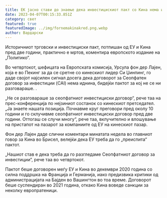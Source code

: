 ```yaml
---
title: ЕК јасно стави до знаење дека инвестицискиот пакт со Кина нема иднина
date: 2023-04-07T00:15:33.851Z
category: свет
featured: true
featuredImage: ../img/fornemakinakred.png.webp
author: Вардарски
---
```


Историчниот трговски и инвестициски пакт, потпишан од ЕУ и Кина пред две години, практично е мртов, коментира европското издание на „Политико“.

Во четвртокот, шефицата на Европската комисија, Урсула фон дер Лајен, која е во Пекинг за да се сретне со кинескиот лидер Си Џинпинг, го даде својот најсилен сигнал досега дека договорот за Сеопфатен договор за инвестиции (CAI) нема иднина, бидејќи пактот за кој не се ни разговараше. .

„Не се разговараше за сеопфатниот инвестициски договор“, рече таа на прес-конференција по нејзиниот состанок со кинескиот претседател. „Ја знаете нашата позиција. Почнавме круг преговори пред околу 10 години и го склучивме сеопфатниот инвестициски договор пред две години. Оттогаш се случи многу“, рече таа, вклучително и влошување на пристапот на пазарот за компаниите од ЕУ на кинескиот пазар.

Фон дер Лајен даде слични коментари минатата недела во главниот говор за Кина во Брисел, велејќи дека ЕУ треба да го „преиспита“ пактот.

„Нашиот став е дека треба да го разгледаме Сеопфатниот договор за инвестиции“, рече таа во четвртокот.

Пактот беше договорен меѓу ЕУ и Кина во декември 2020 година со силна поддршка на Франција и Германија, иако предизвика критики од администрацијата на Бајден во Вашингтон во тоа време. Договорот беше суспендиран во 2021 година, откако Кина воведе санкции за неколку европратеници.
